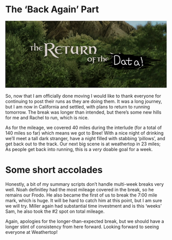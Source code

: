 # The ‘Back Again’ Part

![Data Boy is Back!](Images/ReturnOfTheData.png)

So, now that I am officially done moving I would like to thank everyone
for continuing to post their runs as they are doing them. It was a long
journey, but I am now in California and settled, with plans to return to
running tomorrow. The break was longer than intended, but there’s some
new hills for me and Rachel to run, which is nice.

As for the mileage, we covered 40 miles during the interlude (for a
total of 140 miles so far) which means we got to Bree! With a nice night
of drinking we’ll meet a tall dark stranger, have a night filled with
stabbing ‘pillows’, and get back out to the track. Our next big scene is
at weathertop in 23 miles; As people get back into running, this is a
*very* doable goal for a week.

# Some short accolades

Honestly, a bit of my summary scripts don’t handle multi-week breaks
very well. Noah definitley had the most mileage covered in the break, so
he remains our Frodo. He also became the first of us to break the 7:00
mile mark, which is huge. It will be hard to catch him at this point,
but I am sure we will try. Miller again had substantial time investment
and is this ‘weeks’ Sam, he also took the \#2 spot on total mileage.

Again, apologies for the longer-than-expected break, but we should have
a longer stint of consistency from here forward. Looking forward to
seeing everyone at Weathertop!
